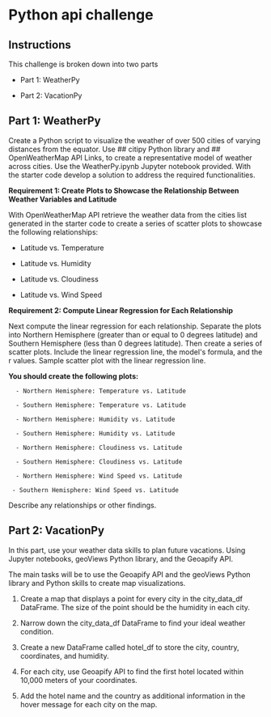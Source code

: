 # Python api challenge

## Instructions

This challenge is broken down into two parts

- Part 1: WeatherPy

- Part 2: VacationPy

## Part 1: WeatherPy

Create a Python script to visualize the weather of over 500 cities of varying distances from the equator.
Use ## citipy Python library and ## OpenWeatherMap API Links, to create a representative model of weather across cities.
Use the WeatherPy.ipynb Jupyter notebook provided. With the starter code develop a solution to address the required functionalities.

**Requirement 1: Create Plots to Showcase the Relationship Between Weather Variables and Latitude**

With OpenWeatherMap API retrieve the weather data from the cities list generated in the starter code to create a series of scatter plots to showcase the following relationships:

  - Latitude vs. Temperature
  
  - Latitude vs. Humidity
  
  - Latitude vs. Cloudiness
  
  - Latitude vs. Wind Speed
  
**Requirement 2: Compute Linear Regression for Each Relationship**

Next compute the linear regression for each relationship. Separate the plots into Northern Hemisphere (greater than or equal to 0 degrees latitude) and Southern Hemisphere (less than 0 degrees latitude).
Then create a series of scatter plots. Include the linear regression line, the model's formula, and the r values.
Sample scatter plot with the linear regression line.

  **You should create the following plots:**

      - Northern Hemisphere: Temperature vs. Latitude
    
      - Southern Hemisphere: Temperature vs. Latitude
    
      - Northern Hemisphere: Humidity vs. Latitude
    
      - Southern Hemisphere: Humidity vs. Latitude
    
      - Northern Hemisphere: Cloudiness vs. Latitude
    
      - Southern Hemisphere: Cloudiness vs. Latitude
    
      - Northern Hemisphere: Wind Speed vs. Latitude
   
     - Southern Hemisphere: Wind Speed vs. Latitude

Describe any relationships or other findings.

## Part 2: VacationPy

In this part, use your weather data skills to plan future vacations. Using Jupyter notebooks, geoViews Python library, and the Geoapify API.

The main tasks will be to use the Geoapify API and the geoViews Python library and Python skills to create map visualizations.

1) Create a map that displays a point for every city in the city_data_df DataFrame. The size of the point should be the humidity in each city.

2) Narrow down the city_data_df DataFrame to find your ideal weather condition.

3) Create a new DataFrame called hotel_df to store the city, country, coordinates, and humidity.

4) For each city, use Geoapify API to find the first hotel located within 10,000 meters of your coordinates.

5) Add the hotel name and the country as additional information in the hover message for each city on the map.
